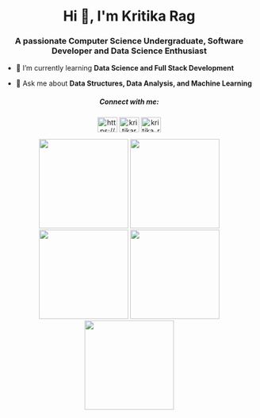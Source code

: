 <h1 align="center">Hi 👋, I'm Kritika Rag</h1>
<h3 align="center">A passionate Computer Science Undergraduate, Software Developer and Data Science Enthusiast</h3>

- 🌱 I’m currently learning **Data Science and Full Stack Development**

- 💬 Ask me about **Data Structures, Data Analysis, and Machine Learning**


<h5 align="center">Connect with me:</h5>
<p align="center">
<a href="https://linkedin.com/in/https://www.linkedin.com/mwlite/in/kritika-rag-ba4306214" target="blank"><img align="center" src="https://raw.githubusercontent.com/rahuldkjain/github-profile-readme-generator/master/src/images/icons/Social/linked-in-alt.svg" alt="https://www.linkedin.com/mwlite/in/kritika-rag-ba4306214" height="30" width="40" /></a>
<a href="https://kaggle.com/kritikarag" target="blank"><img align="center" src="https://raw.githubusercontent.com/rahuldkjain/github-profile-readme-generator/master/src/images/icons/Social/kaggle.svg" alt="kritikarag" height="30" width="40" /></a>
<a href="https://www.leetcode.com/kritika_rag" target="blank"><img align="center" src="https://raw.githubusercontent.com/rahuldkjain/github-profile-readme-generator/master/src/images/icons/Social/leet-code.svg" alt="kritika_rag" height="30" width="40" /></a>
</p>

<div align="center">
<img height="180em" src="https://github-profile-summary-cards.vercel.app/api/cards/profile-details?username=kritikarag&theme=github_dark" />
<img height="180em" src="https://github-profile-summary-cards.vercel.app/api/cards/repos-per-language?username=kritikarag&theme=github_dark"  />
<img height="180em" src="https://github-profile-summary-cards.vercel.app/api/cards/most-commit-language?username=kritikarag&theme=github_dark"  />
<img height="180em" src="https://github-profile-summary-cards.vercel.app/api/cards/stats?username=kritikarag&theme=github_dark"/>
<img height="180em" src="https://github-profile-summary-cards.vercel.app/api/cards/productive-time?username=kritikarag&theme=github_dark" />
</div>
